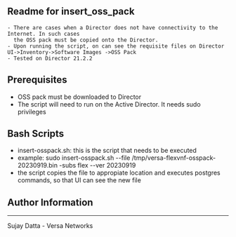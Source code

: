 ## Readme for insert_oss_pack
    - There are cases when a Director does not have connectivity to the Internet. In such cases
      the OSS pack must be copied onto the Director. 
    - Upon running the script, on can see the requisite files on Director UI->Inventory->Software Images ->OSS Pack
    - Tested on Director 21.2.2

## Prerequisites 
  - OSS pack must be downloaded to Director 
  - The script will need to run on the Active Director. It needs sudo privileges


## Bash Scripts
  - insert-osspack.sh: this is the script that needs to be executed
  - example: sudo insert-osspack.sh --file /tmp/versa-flexvnf-osspack-20230919.bin -subs flex --ver 20230919
  - the script copies the file to appropiate location and executes postgres commands, so that UI can see the new file


## Author Information
------------------

Sujay Datta - Versa Networks
